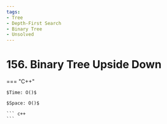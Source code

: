 ```yaml
---
tags:
- Tree
- Depth-First Search
- Binary Tree
- Unsolved
---
```



# 156. Binary Tree Upside Down

=== "C++"

    $Time: O()$

    $Space: O()$

    ``` c++
    ```